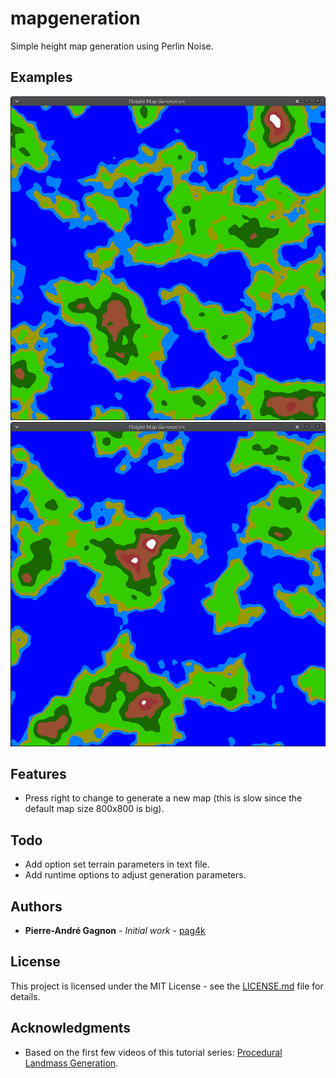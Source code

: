 # mapgeneration
Simple height map generation using Perlin Noise.

## Examples
![Screenshot 1](/screenshots/Example1.png?raw=true "Example 1")
![Screenshot 2](/screenshots/Example2.png?raw=true "Example 2")

## Features
- Press right to change to generate a new map (this is slow since the default map size 800x800 is big).

## Todo
- Add option set terrain parameters in text file.
- Add runtime options to adjust generation parameters.

## Authors

* **Pierre-André Gagnon** - *Initial work* - [pag4k](https://github.com/pag4k)

## License

This project is licensed under the MIT License - see the [LICENSE.md](LICENSE.md) file for details.


## Acknowledgments

* Based on the first few videos of this tutorial series: [Procedural Landmass Generation](https://youtu.be/wbpMiKiSKm8).